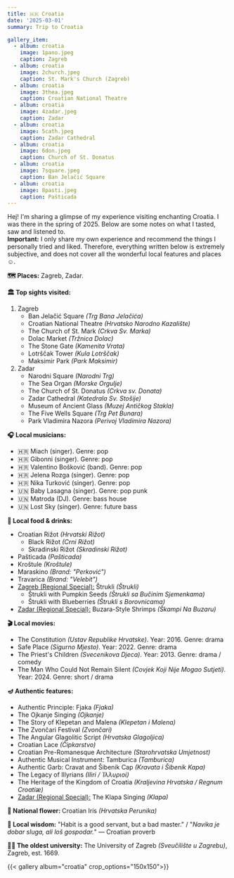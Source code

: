 ```yaml
---
title: 🇭🇷 Croatia
date: '2025-03-01'
summary: Trip to Croatia

gallery_item:
  - album: croatia
    image: 1pano.jpeg
    caption: Zagreb
  - album: croatia
    image: 2church.jpeg
    caption: St. Mark's Church (Zagreb)
  - album: croatia
    image: 3thea.jpeg
    caption: Croatian National Theatre
  - album: croatia
    image: 4zadar.jpeg
    caption: Zadar
  - album: croatia
    image: 5cath.jpeg
    caption: Zadar Cathedral
  - album: croatia
    image: 6don.jpeg
    caption: Church of St. Donatus 
  - album: croatia
    image: 7square.jpeg
    caption: Ban Jelačić Square
  - album: croatia
    image: 8pasti.jpeg
    caption: Pašticada
---
```

Hej! I'm sharing a glimpse of my experience visiting enchanting Croatia. I was there in the spring of 2025. Below are some notes on what I tasted, saw and listened to.<br>
<b>Important:</b> I only share my own experience and recommend the things I personally tried and liked. Therefore, everything written below is extremely subjective, and does not cover all the wonderful local features and places ☺️.

<b>🗺 Places:</b> Zagreb, Zadar.<br>

<b>🏛 Top sights visited: </b>
1. Zagreb
    - Ban Jelačić Square <i>(Trg Bana Jelačića)</i>
    - Croatian National Theatre <i>(Hrvatsko Narodno Kazalište)</i>
    - The Church of St. Mark <i>(Crkva Sv. Marka)</i>
    - Dolac Market <i>(Tržnica Dolac)</i>
    - The Stone Gate <i>(Kamenita Vrata)</i>
    - Lotrščak Tower <i>(Kula Lotrščak)</i>
    - Maksimir Park <i>(Park Maksimir)</i>
2. Zadar
    - Narodni Square <i>(Narodni Trg)</i>
    - The Sea Organ <i>(Morske Orgulje)</i>
    - The Church of St. Donatus <i>(Crkva sv. Donata)</i>
    - Zadar Cathedral <i>(Katedrala Sv. Stošije)</i>
    - Museum of Ancient Glass <i>(Muzej Antičkog Stakla)</i>
    - The Five Wells Square <i>(Trg Pet Bunara)</i>
    - Park Vladimira Nazora <i>(Perivoj Vladimira Nazora)</i>    


<b>🎧 Local musicians: </b>
- 🇭🇷 Miach (singer). Genre: pop
- 🇭🇷 Gibonni (singer). Genre: pop
- 🇭🇷 Valentino Bošković (band). Genre: pop
- 🇭🇷 Jelena Rozga (singer). Genre: pop
- 🇭🇷 Nika Turković (singer). Genre: pop
- 🇺🇳 Baby Lasagna (singer). Genre: pop punk
- 🇺🇳 Matroda (DJ). Genre: bass house
- 🇺🇳 Lost Sky (singer). Genre: future bass

<b>🥘 Local food & drinks: </b>
- Croatian Rižot <i>(Hrvatski Rižot)</i>
  - Black Rižot <i>(Crni Rižot)</i>
  - Skradinski Rižot <i>(Skradinski Rižot)</i>
- Pašticada <i>(Pašticada)</i>
- Kroštule <i>(Kroštule)</i>
- Maraskino <i>(Brand: "Perković")</i>
- Travarica <i>(Brand: "Velebit")</i>
- <u>Zagreb (Regional Special):</u> Štrukli <i>(Štrukli)</i>
  - Štrukli with Pumpkin Seeds <i>(Štrukli sa Bučinim Sjemenkama)</i>
  - Štrukli with Blueberries <i>(Štrukli s Borovnicama)</i>
- <u>Zadar (Regional Special):</u> Buzara-Style Shrimps <i>(Škampi Na Buzaru)</i>


<b>🎬 Local movies:</b>
- The Constitution <i>(Ustav Republike Hrvatske)</i>. Year: 2016. Genre: drama
- Safe Place <i>(Sigurno Mjesto)</i>. Year: 2022. Genre: drama
- The Priest's Children <i>(Svecenikova Djeca)</i>. Year: 2013. Genre: drama / comedy
- The Man Who Could Not Remain Silent <i>(Covjek Koji Nije Mogao Sutjeti)</i>. Year: 2024. Genre: short / drama


<b>🪔 Authentic features:</b>
- Authentic Principle: Fjaka <i>(Fjaka)</i>
- The Ojkanje Singing <i>(Ojkanje)</i>
- The Story of Klepetan and Malena <i>(Klepetan i Malena)</i>
- The Zvončari Festival <i>(Zvončari)</i>  
- The Angular Glagolitic Script <i>(Hrvatska Glagoljica)</i>
- Croatian Lace <i>(Čipkarstvo)</i>
- Croatian Pre-Romanesque Architecture <i>(Starohrvatska Umjetnost)</i>
- Authentic Musical Instrument: Tamburica <i>(Tamburica)</i>
- Authentic Garb: Cravat and Šibenik Cap <i>(Kravata i Šibenik Kapa)</i>  
- The Legacy of Illyrians <i>(Iliri / Ἰλλυριοί)</i>
- The Heritage of the Kingdom of Croatia <i>(Kraljevina Hrvatska / Regnum Croatiæ)</i>  
- <u>Zadar (Regional Special):</u> The Klapa Singing <i>(Klapa)</i>


<b>💐 National flower: </b> Croatian Iris <i>(Hrvatska Perunika)</i>


<b>🦉 Local wisdom:</b> "Habit is a good servant, but a bad master." / "<i>Navika je dobar sluga, ali loš gospodar.</i>" — Croatian proverb


<b>👨‍🎓 The oldest university:</b> The University of Zagreb <i>(Sveučilište u Zagrebu)</i>, Zagreb, est. 1669. 


{{< gallery album="croatia" crop_options="150x150">}}
   

